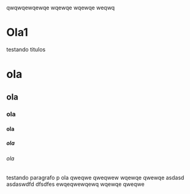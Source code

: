 qwqwqewqewqe
wqewqe
wqewqe
weqwq
# Ola1
testando titulos 
# ola
## ola
### ola
#### ola
##### ola
###### ola
testando  paragrafo
p ola
qweqwe
qweqwew
wqewqe
qwewqe
asdasd
asdaswdfd
dfsdfes
ewqeqwewqewq
wqewqe
qweqwe
